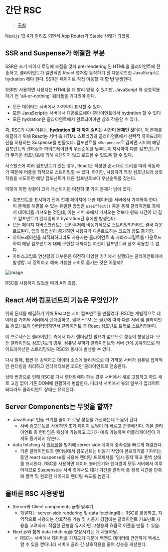 # 간단 RSC

> [출처](https://www.wooslog.com/blog/understanding-rsc)

Next.js 13.4가 릴리즈 되면서 App Router가 Stable 상태가 되었음.

## SSR and Suspense가 해결한 부분

SSR은 초기 페이지 로딩에 초점을 맞춰 pre-rendering 된 HTML을 클라이언트에 전송하고, 클라이언트가 일반적인 React 앱처럼 동작하기 전 다운로드한 JavaScript로 hydration 해야 한다. SSR은 페이지로 직접 이동할 때 **한 번** 발생한다.

SSR만 사용하면 사용자는 HTML을 더 빨리 얻을 수 있지만, JavaScript 와 상호작용하기 전 'all-or-nothing' 워터폴을 기다려야 한다.

- 모든 데이터는 서버에서 가져와야 표시할 수 있다.
- 모든 JavaScript는 서버에서 다운로드해야 클라이언트에서 hydration 할 수 있다
- 모든 hydration은 클라이언트에서 완료되어야만 상호 작용할 수 있다.

즉, RSC가 나온 이유는, **hydration 할 때 까지 걸리는 시간이 문제인 것**이다. 이 문제를 해결하기 위해 React는 서버 측 HTML 스트리밍과 클라이언트에서 선택적 하이드레이션을 허용하는 Suspense를 만들었다. 컴포넌트를 `<Suspense>`로 감싸면 서버에 해당 컴포넌트의 렌더링과 하이드레이션의 우선순위를 낮추도록 지시하여 다른 컴포넌트가 더 무거운 컴포넌트에 의해 차단되지 않고 로드될 수 있도록 할 수 있다.

서스펜스에 여러 컴포넌트가 있는 경우, React는 작성한 순서대로 트리를 따라 작동하기 때문에 어플을 최적으로 스트리밍할 수 있다. 하지만, 사용자가 특정 컴포넌트와 상호작용을 시도하면 해당 컴포넌트가 다른 컴포넌트보다 우선순위를 갖는다.

이렇게 하면 상황이 크게 개선되지만 여전히 몇 가지 문제가 남아 있다:

- 컴포넌트를 표시하기 전에 전체 페이지에 대한 데이터를 서버에서 가져와야 한다. 이 문제를 해결할 수 있는 유일한 방법은 `useEffect()` 훅을 통해 클라이언트 측에서 데이터를 가져오는 것인데, 이는 서버 측에서 가져오는 것보다 왕복 시간이 더 길고 컴포넌트가 렌더링되고 hydration된 후에만 발생한다.
- 모든 페이지 자바스크립트는 브라우저에 비동기적으로 스트리밍되더라도 결국 다운로드된다. 앱의 복잡성이 증가하면 사용자가 다운로드하는 코드의 양도 증가함.
- 하이드레이션을 최적화하더라도 사용자는 클라이언트 측 자바스크립트를 다운로드하여 해당 컴포넌트에 대해 구현할 때까지는 여전히 컴포넌트와 상호 작용할 수 없다.
- 자바스크립트 연산량의 대부분은 여전히 다양한 기기에서 실행되는 클라이언트에서 발생함. 더 강력하고 예측 가능한 서버로 옮기는 것은 어떨까?

![image](https://github.com/pozafly/TIL/assets/59427983/3131901a-af04-4d9f-900c-5dc6a96fde43)

RSC를 사용하지 않았을 때의 API 흐름.

## React 서버 컴포넌트의 기능은 무엇인가?

위의 문제를 해결하기 위해 React는 서버 컴포넌트를 만들었다. RSC는 개별적으로 데이터를 가져와 서버에서 렌더링하고, 결과 HTML은 필요에 따라 다른 서버 및 클라이언트 컴포넌트와 인터리빙하면서 클라이언트 측 React 컴포넌트 트리로 스트리밍된다.

이 프로세스는 클라이언트 측에서 다시 렌더링할 필요가 없으므로 성능이 향상된다. 모든 클라이언트 컴포넌트의 경우, 컴퓨팅 부하가 클라이언트와 서버 간에 공유되므로 하이드레이션은 스트리밍되는 RSC와 동시에 발생할 수 있다.

다시 말해, 훨씬 더 강력하고 데이터 소스에 물리적으로 더 가까운 서버가 컴퓨팅 집약적인 렌더링을 처리하고 인터랙티브한 코드만 클라이언트로 전송한다.

상태 변경으로 인해 RSC를 다시 렌더링해야 하는 경우 서버에서 새로 고침하고 하드 새로 고침 없이 기존 DOM에 원활하게 병합한다. 따라서 서버에서 뷰의 일부가 업데이트되더라도 클라이언트 상태는 유지된다.

## Server Components는 무엇을 할까?

- JavaScript 번들 크기를 줄이고 로딩 성능을 개선하는데 도움이 된다.
  - 서버 컴포넌트를 사용하면 초기 페이지 로딩이 더 빠르고 간결해진다. 기본 클라이언트 측 런타임은 캐싱이 가능하고 크기가 예측 가능하며 어플리케이션이 커져도 증가하지 않는다.
- data fetching 시 [워터폴](https://nextjs.org/docs/app/building-your-application/data-fetching/patterns#parallel-and-sequential-data-fetching)을 방지해 server side 데이터 종속성을 빠르게 해결한다.
  - 기존 클라이언트측 렌더링에서 컴포넌트는 비동기 작업이 완료되기를 기다리는 동안 react suspense를 사용해 렌더링 프로세서를 '일시 중지'하고 폴백 상태를 표시한다. RSC를 사용하면 데이터 불러오기와 렌더링이 모두 서버에서 이루어지므로 Suspense는 서버 측에서도 대기 기간을 관리해 총 왕복 시간을 단축해 폴백 및 완료된 페이지의 렌더링 속도를 높인다.

## 올바른 RSC 사용방법

- Server와 Client components 균형 맞추기
  - 개발자는 server-side rendering 및 data fetching에는 RSC를 활용하고, 지역적으로 사용되는 상호작용 기능 및 사용자 경험에는 클라이언트 커포넌트 사용을 고려하자. 적절한 균형을 유지하면 고성능의 효율적 어플을 만들 수 있음.
- Next.js와 함께 data fetching을 향상시키는 데 사용하낟.
  - RSC는 서버에서 데이터를 가져오기 때문에 백엔드 데이터에 안전하게 엑세스할 수 있을 뿐아니라 서버에 클라 간 상호작용을 줄여 성능을 개선한다.
